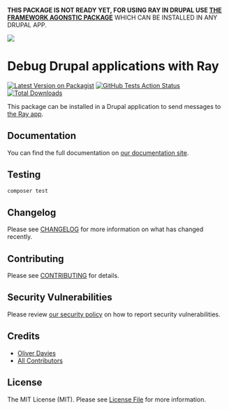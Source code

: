 **THIS PACKAGE IS NOT READY YET, FOR USING RAY IN DRUPAL USE [THE FRAMEWORK AGONSTIC PACKAGE](https://github.com/spatie/ray)** WHICH CAN BE INSTALLED IN ANY DRUPAL APP.


[<img src="https://github-ads.s3.eu-central-1.amazonaws.com/support-ukraine.svg?t=1" />](https://supportukrainenow.org)

# Debug Drupal applications with Ray

[![Latest Version on Packagist](https://img.shields.io/packagist/v/spatie/drupal-ray.svg?style=flat-square)](https://packagist.org/packages/spatie/drupal-ray)
[![GitHub Tests Action Status](https://img.shields.io/github/workflow/status/spatie/drupal-ray/Tests?label=tests)](https://github.com/spatie/drupal-ray/actions?query=workflow%3ATests+branch%3Amaster)
[![Total Downloads](https://img.shields.io/packagist/dt/spatie/drupal-ray.svg?style=flat-square)](https://packagist.org/packages/spatie/drupal-ray)

This package can be installed in a Drupal application to send messages to [the Ray app](https://myray.app).

## Documentation

You can find the full documentation on [our documentation site](https://spatie.be/docs/ray).

## Testing

```bash
composer test
```

## Changelog

Please see [CHANGELOG](CHANGELOG.md) for more information on what has changed recently.

## Contributing

Please see [CONTRIBUTING](https://github.com/spatie/.github/blob/main/CONTRIBUTING.md) for details.

## Security Vulnerabilities

Please review [our security policy](../../security/policy) on how to report security vulnerabilities.

## Credits

- [Oliver Davies](https://github.com/opdavies)
- [All Contributors](../../contributors)

## License

The MIT License (MIT). Please see [License File](LICENSE.md) for more information.
